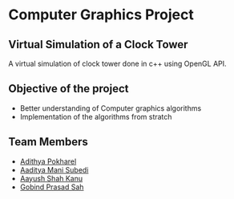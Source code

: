 
# Computer Graphics Project
## Virtual Simulation of a Clock Tower
A virtual simulation of clock tower done in c++ using OpenGL API.
## Objective of the project
- Better understanding of Computer graphics algorithms
- Implementation of the algorithms from stratch

## Team Members
- [Adithya Pokharel](https://github.com/ADI13579)
- [Aaditya Mani Subedi](https://github.com/AadityaSubedi)
- [Aayush Shah Kanu](https://github.com/Aayushshah196)
- [Gobind Prasad Sah](https://github.com/Gobind038)
